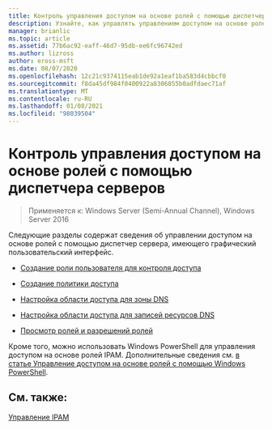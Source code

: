```yaml
---
title: Контроль управления доступом на основе ролей с помощью диспетчера серверов
description: Узнайте, как управлять управлением доступом на основе ролей с помощью диспетчер сервера, имеющего графический пользовательский интерфейс.
manager: brianlic
ms.topic: article
ms.assetid: 77b6ac92-eaff-46d7-95db-ee6fc96742ed
ms.author: lizross
author: eross-msft
ms.date: 08/07/2020
ms.openlocfilehash: 12c21c9374115eab1de92a1eaf1ba583d4cbbcf0
ms.sourcegitcommit: f8da45df984f0400922a8306855b0adfdaec71af
ms.translationtype: MT
ms.contentlocale: ru-RU
ms.lasthandoff: 01/08/2021
ms.locfileid: "98039504"
---
```

# <a name="manage-role-based-access-control-with-server-manager"></a>Контроль управления доступом на основе ролей с помощью диспетчера серверов

>Применяется к: Windows Server (Semi-Annual Channel), Windows Server 2016

Следующие разделы содержат сведения об управлении доступом на основе ролей с помощью диспетчер сервера, имеющего графический пользовательский интерфейс.

-   [Создание роли пользователя для контроля доступа](../../technologies/ipam/Create-a-User-Role-for-Access-Control.md)

-   [Создание политики доступа](../../technologies/ipam/Create-an-Access-Policy.md)

-   [Настройка области доступа для зоны DNS](../../technologies/ipam/Set-Access-Scope-for-a-DNS-Zone.md)

-   [Настройка области доступа для записей ресурсов DNS](../../technologies/ipam/Set-Access-Scope-for-DNS-Resource-Records.md)

-   [Просмотр ролей и разрешений ролей](../../technologies/ipam/View-Roles-and-Role-Permissions.md)

Кроме того, можно использовать Windows PowerShell для управления доступом на основе ролей IPAM. Дополнительные сведения см. [в статье Управление доступом на основе ролей с помощью Windows PowerShell](../../technologies/ipam/Manage-Role-Based-Access-Control-with-Windows-PowerShell.md).

## <a name="see-also"></a>См. также:
[Управление IPAM](Manage-IPAM.md)



